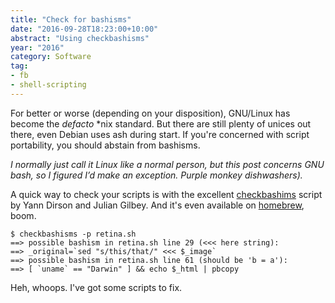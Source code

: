 ```yaml
---
title: "Check for bashisms"
date: "2016-09-28T18:23:00+10:00"
abstract: "Using checkbashisms"
year: "2016"
category: Software
tag:
- fb
- shell-scripting
---
```

For better or worse (depending on your disposition), GNU/Linux has become the *defacto* \*nix standard. But there are still plenty of unices out there, even Debian uses ash during start. If you're concerned with script portability, you should abstain from bashisms.

<p style="font-style:italic">I normally just call it Linux like a normal person, but this post concerns GNU bash, so I figured I’d make an exception. Purple monkey dishwashers).</p>

A quick way to check your scripts is with the excellent [checkbashims] script by Yann Dirson and Julian Gilbey. And it's even available on [homebrew], boom.

    $ checkbashisms -p retina.sh
    ==> possible bashism in retina.sh line 29 (<<< here string):
    ==> _original=`sed "s/this/that/" <<< $_image`
    ==> possible bashism in retina.sh line 61 (should be 'b = a'):
    ==> [ `uname` == "Darwin" ] && echo $_html | pbcopy

Heh, whoops. I've got some scripts to fix.

[checkbashims]: http://manpages.ubuntu.com/manpages/precise/man1/checkbashisms.1.html
[homebrew]: http://braumeister.org/formula/checkbashisms


